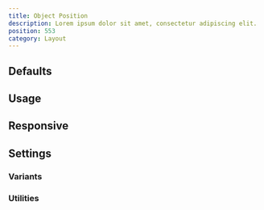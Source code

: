 ```yaml
---
title: Object Position
description: Lorem ipsum dolor sit amet, consectetur adipiscing elit.
position: 553
category: Layout
---
```


## Defaults

<TableGenerateCommon
  :rules="{
    'object-bottom': ['object-position: bottom;'],
    'object-center': ['object-position: center;'],
    'object-left': ['object-position: left;'],
    'object-left-bottom': ['object-position: left bottom;'],
    'object-left-top': ['object-position: left top;'],
    'object-right': ['object-position: right;'],
    'object-right-bottom': ['object-position: right bottom;'],
    'object-right-top': ['object-position: right top;'],
    'object-top': ['object-position: top;'],
}"></TableGenerateCommon>

## Usage

## Responsive

## Settings

### Variants

### Utilities
